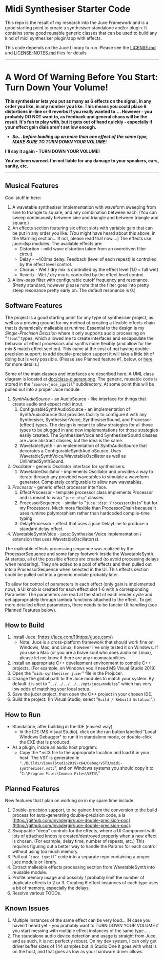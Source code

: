 # Midi Synthesiser Starter Code

This repo is the result of my research into the Juce Framework and is a good starting point to create a synthesiser standalone and/or plugin.  It contains some good reusable generic classes that can be used to build any kind of midi synthesiser plugin/app with effects.

This code depends on the Juce Library to run.  Please see the [LICENSE.md](LICENSE.md) and [LICENSE-NOTES.md](LICENSE-NOTES.md) files for details.

--------------------------------------------------

# A Word Of Warning Before You Start:  Turn Down Your Volume!

**This synthesiser lets you put as many as 6 effects on the signal, in any order you like, in any number you like.  This means you could place 6 distortions in-line or 6 reverbs if you really wanted to....  However - you probably DO NOT want to, as feedback and general chaos will be the result.  It's fun to play with, but it gets out of hand quickly - especially if your effect gain dials aren't set low enough.**

* _**So... before loading up on more than one effect of the same type, MAKE SURE TO TURN DOWN YOUR VOLUME!**_

**I'll say it again - TURN DOWN YOUR VOLUME!**  

**You've been warned.  I'm not liable for any damage to your speakers, ears, sanity, etc.**

--------------------------------------------------

## Musical Features

Cool stuff in here:

1. A wavetable synthesiser implementation with waveform sweeping from sine to triangle to square, and any combination between each.  (You can sweep continuously between sine and triangle and between triangle and square.)
2. An effects section featuring six effect slots with variable gain that can be put in any order you like.  (You might have heard about this above, in the Warning section... If not, please read that now....)  The effects use juce::dsp modules.  The available effects are:
    * Distortion - mild wave distortion taken from an overdriven filter circuit
    * Delay - ~400ms delay.  Feedback (level of each repeat) is controlled by the effect level control.
    * Chorus - Wet / dry mix is controlled by the effect level (1.0 = full wet)
    * Reverb - Wet / dry mix is controlled by the effect level control.
3. A low-pass filter with configurable cutoff frequency and resonance.  (Pretty standard, however please note that the filter goes into pretty steep resonance pretty early on.  The default resonance is 0.)

## Software Features

The project is a good starting point for any type of synthesiser project, as well as a proving ground for my method of creating a flexible effects chain that is dynamically malleable at runtime.  Essential to the design is my *Single-Precision Decision* where it only supports audio processing on "`float`" types, which allowed me to create interfaces and encapsulate the behavior of effect processors and synths more flexibly (and allow for the mix & match effect section).  This came at the cost of not having double-precision support; to add double-precision support it will take a little bit of doing but is very possible.  (Please see Planned feature #1, below, or [here](https://github.com/invadergir/juce-double-precision-poc) for more details.)

Some of the main classes and interfaces are described here.  A UML class diagram is located at [doc/class-diagram.png](doc/class-diagram.png).  The generic, reusable code is stored in the "`Source/juce_igutil`" subdirectory.  At some point this will be pulled out into a proper Juce module.

1. *SynthAudioSource* - an AudioSource - like interface for things that create audio and expect midi input.
    1. ConfigurableSynthAudioSource - an implementation of SynthAudioSource that provides facility to configure it with any Synthesiser, SynthesiserVoice, SynthesiserSound, and Processor (effect) types.  The design is meant to allow strategies for all those types to be plugged in and new implementations for those strategies easily created.  The SynthesiserVoice and SynthesiserSound classes are Juce abstract classes, but the idea is the same.
    2. WavetableSynth - an implementation of SynthAudioSource that decorates a ConfigurableSynthAudioSource.  Uses WavetableSynthVoice/WavetableOscillator as well as UnlimitedSynthSound.
2. *Oscillator* - generic Oscillator interface for synthesisers.
    1. WavetableOscillator - implements Oscillator and provides a way to iterate through any provided wavetables to simulate a waveform generator.  Completely configurable to allow new wavetables.
3. *Processor* - generic effect processor interface.
    1. EffectProcessor - template processor class implements Processor and is meant to wrap "`juce::dsp`" classes.
    2. ProcessorSequence - similar to "`juce::dsp::ProcessorChain`" but for my Processors.  Much more flexible than ProcessorChain because it uses runtime polymorphism rather than hardcoded compile-time typing.
    3. DelayProcessor - effect that uses a juce DelayLine to produce a standard delay effect.
4. WavetableSynthVoice - juce::SynthesiserVoice implementation / extension that uses WavetableOscillator(s).

The malleable effects processing sequence was realized by the ProcessorSequence and some fancy footwork inside the WavetableSynth.  At startup, all of the possible effects are created (to avoid processing delays when rendering).  They are added to a pool of effects and then pulled out into a ProcessorSequence when selected in the UI.  This effects section could be pulled out into a generic module probably later.

To allow for control of parameters in each effect (only gain is implemented now), a UI knob is created for each effect slot 1-6 with a corresponding Parameter.  The parameters are read at the start of each render cycle and set appropriately through lambda functions attached to the effect.  To get more detailed effect parameters, there needs to be fancier UI handling (see Planned Features below).

## How to Build

1. Install Juce:  [https://juce.com/](https://juce.com/)
    * Note: Juce is a cross-platform framework that should work fine on Windows, Mac, and Linux; however I've only tested it on Windows.  If you use a Mac (or you are a brave soul who does audio on Linux), please let me know if there are any incompatabilities.
1. Install an appropriate C++ development environment to compile C++ projects.  (For example, on Windows you'll need MS Visual Studio 2019)
2. Open the "`midi-synthesiser.jucer`" file in the Projucer.
3. Change the global path to the Juce modules to match your system.  By default it is set to "`../../../../../opt/juce/modules`" which has very low odds of matching your local setup.
4. Save the jucer project, then open the C++ project in your chosen IDE.
5. Build the project. (In Visual Studio, select "`Build / Rebuild Solution`".)

## How to Run

* Standalone, after building in the IDE (easiest way):
    * In the IDE (MS Visual Studio), click on the run button labelled "Local Windows Debugger" to run it in standalone mode, or double-click the EXE that is produced.
* As a plugin, inside an audio host program:
    * Copy the *.vst3 file to the appropriate location and load it in your host.  The VST is generated in `"./Builds/VisualStudio2019/x64/Debug/VST3/midi-synthesiser.vst3`", and on Windows systems you should copy it to "`C:\Program Files\Common Files\VST3\`"

## Planned Features

New features that I plan on working on in my spare time include:

1. Double-precision support, to be gained from the conversion to the build process for auto-generating double-precision code, a la [https://github.com/invadergir/juce-double-precision-poc](https://github.com/invadergir/juce-double-precision-poc).
2. Swappable "deep" controls for the effects, where a UI Component with lots of attached knobs is created/destroyed properly when a new effect is chosen.  (For example, delay time, number of repeats, etc.)  This requires figuring out a better way to handle the Params for each control without using too much memory.
3. Pull out "`juce_igutil`" code into a separate repo containing a proper juce module or library.  
4. Extract malleable effects processing section from WavetableSynth into reusable module.
5. Profile memory usage and possibly / probably limit the number of duplicate effects to 2 or 3.  Creating 6 effect instances of each type uses a bit of memory, especially the delays.
99. Resolve various TODOs.

## Known Issues

1. Multiple instances of the same effect can be very loud... IN case you haven't heard yet - you probably want to TURN DOWN YOUR VOLUME if you start messing with multiple effect instances of the same type.....
2. The standalone audio device detection and usage is straight from Juce, and as such, it is not perfectly robust.  On my dev system, I can only get driver buffer sizes of 144 samples but in Studio One it goes with what is on the host, and that goes as low as your hardware driver allows.
